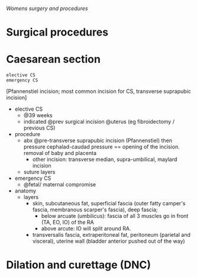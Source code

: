 ###### Womens surgery and procedures

# Surgical procedures

# Caesarean section
    elective CS
    emergency CS
[Pfannenstiel incision; most common incision for CS, transverse suprapubic incision]
- elective CS
    + @39 weeks 
    + indicated @prev surgical incision @uterus (eg fibroidectomy / previous CS)
- procedure
    + abx @pre-transverse suprapubic incision (Pfannenstiel) then pressure cephalad-caudad pressure == opening of the incision. removal of baby and placenta
        * other incision: transverse median, supra-umbilical, maylard incision
    + suture layers
- emergency CS
    + @fetal/ maternal compromise
- anatomy
    + layers
        * skin, subcutaneous fat, superficial fascia (outer fatty camper's fascia, membranous scarper's fascia), deep fascia;
            - below arcuate (umbilicus): fascia of all 3 muscles go in front (TA, EO, IO) of the RA
            - above arcute: IO will split around RA.
        * transversalis fascia, extraperitoneal fat, peritoneum (parietal and visceral), uterine wall (bladder anterior pushed out of the way)


# Dilation and curettage (DNC)

